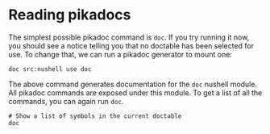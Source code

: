 # Reading pikadocs

The simplest possible pikadoc command is `doc`. If you try running it now, you should see a notice telling you that no doctable has been selected for use. To change that, we can run a pikadoc generator to mount one:

```nushell
doc src:nushell use doc
```

The above command generates documentation for the `doc` nushell module. All pikadoc commands are exposed under this module. To get a list of all the commands, you can again run `doc`.

```nushell
# Show a list of symbols in the current doctable
doc
```
